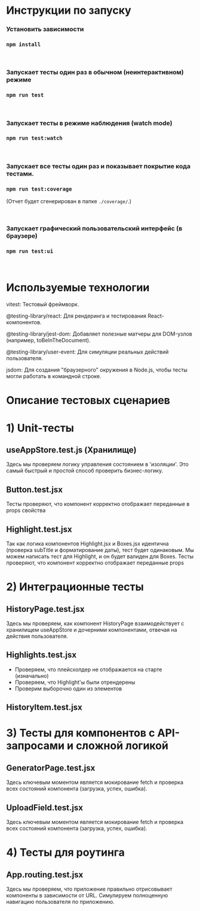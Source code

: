 # Инструкции по запуску

### Установить зависимости
### `npm install`

<br/>

### Запускает тесты один раз в обычном (неинтерактивном) режиме
### `npm run test`

<br/>

### Запускает тесты в режиме наблюдения (watch mode)
### `npm run test:watch`

<br/>

### Запускает все тесты один раз и показывает покрытие кода тестами.
### `npm run test:coverage`

(Отчет будет сгенерирован в папке `./coverage/`.)

<br/>

### Запускает графический пользовательский интерфейс (в браузере)
### `npm run test:ui`

<br/>

# Используемые технологии

vitest: Тестовый фреймворк.

@testing-library/react: Для рендеринга и тестирования React-компонентов.

@testing-library/jest-dom: Добавляет полезные матчеры для DOM-узлов (например, toBeInTheDocument).

@testing-library/user-event: Для симуляции реальных действий пользователя.

jsdom: Для создания "браузерного" окружения в Node.js, чтобы тесты могли работать в командной строке.


# Описание тестовых сценариев



# 1) Unit-тесты 

## useAppStore.test.js (Хранилище)
Здесь мы проверяем логику управления состоянием в 'изоляции'. Это самый быстрый и простой способ проверить бизнес-логику.

## Button.test.jsx
Тесты проверяют, что компонент корректно отображает переданные в props свойства

## Highlight.test.jsx
Так как логика  компонентов Highlight.jsx и Boxes.jsx идентична (проверка subTitle и форматирование даты), тест будет одинаковым. Мы можем написать тест для Highlight, и он будет валиден для Boxes.
Тесты проверяют, что компонент корректно отображает переданные props



# 2) Интеграционные тесты

## HistoryPage.test.jsx
Здесь мы проверяем, как компонент HistoryPage взаимодействует с хранилищем useAppStore и дочерними компонентами, отвечая на действия пользователя.

## Highlights.test.jsx
- Проверяем, что плейсхолдер не отображается на старте (изначально)
- Проверяем, что Highlight'ы были отрендерены
- Проверим выборочно один из элементов

## HistoryItem.test.jsx


# 3) Тесты для компонентов с API-запросами и сложной логикой

## GeneratorPage.test.jsx
Здесь ключевым моментом является мокирование fetch и проверка всех состояний компонента (загрузка, успех, ошибка).

## UploadField.test.jsx
Здесь ключевым моментом является мокирование fetch и проверка всех состояний компонента (загрузка, успех, ошибка).


# 4) Тесты для роутинга

## App.routing.test.jsx
Здесь мы проверяем, что приложение правильно отрисовывает компоненты в зависимости от URL.
Cимулируем полноценную навигацию пользователя по приложению.


